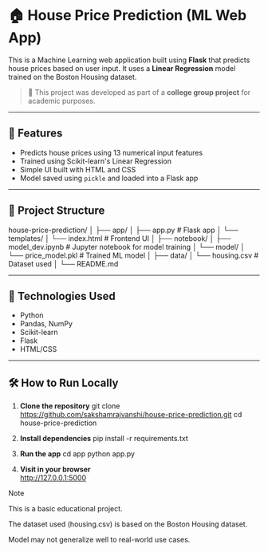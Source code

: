 # 🏠 House Price Prediction (ML Web App)

This is a Machine Learning web application built using **Flask** that predicts house prices based on user input. It uses a **Linear Regression** model trained on the Boston Housing dataset.

> 📌 This project was developed as part of a **college group project** for academic purposes.

---

## 🚀 Features

- Predicts house prices using 13 numerical input features  
- Trained using Scikit-learn's Linear Regression  
- Simple UI built with HTML and CSS  
- Model saved using `pickle` and loaded into a Flask app  

---

## 📂 Project Structure

house-price-prediction/
│
├── app/
│ ├── app.py # Flask app
│ └── templates/
│ └── index.html # Frontend UI
│
├── notebook/
│ ├── model_dev.ipynb # Jupyter notebook for model training
│ └── model/
│ └── price_model.pkl # Trained ML model
│
├── data/
│ └── housing.csv # Dataset used
│
└── README.md


---

## 🧠 Technologies Used

- Python  
- Pandas, NumPy  
- Scikit-learn  
- Flask  
- HTML/CSS  

---

## 🛠 How to Run Locally

1. **Clone the repository**
   git clone https://github.com/sakshamrajvanshi/house-price-prediction.git
   cd house-price-prediction

2. **Install dependencies**
   pip install -r requirements.txt

3. **Run the app**
   cd app
   python app.py

4. **Visit in your browser**  
   http://127.0.0.1:5000

Note

This is a basic educational project.

The dataset used (housing.csv) is based on the Boston Housing dataset.

Model may not generalize well to real-world use cases.
